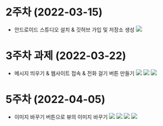 # 2주차 (2022-03-15)
- 안드로이드 스튜디오 설치 & 깃허브 가입 및 저장소 생성
<img width="" height="" src="./pic/2st.png"></img>

# 3주차 과제 (2022-03-22)
- 메시지 띄우기 & 웹사이트 접속 & 전화 걸기 버튼 만들기
<img width="" height="" src="./pic/메시지.png"></img>
<img width="" height="" src="./pic/네이버.png"></img>
<img width="" height="" src="./pic/전화걸기.png"></img>

# 5주차 (2022-04-05)
- 이미지 바꾸기 버튼으로 뷰의 이미지 바꾸기
<img width="" height="" src="./pic/메인.png"></img>
<img width="" height="" src="./pic/액티비티.png"></img>
<img width="" height="" src="./pic/dog.png"></img>
<img width="" height="" src="./pic/puppy.png"></img>
